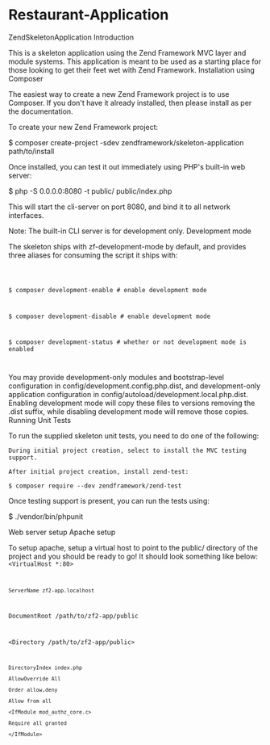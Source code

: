 # Restaurant-Application

ZendSkeletonApplication
Introduction

This is a skeleton application using the Zend Framework MVC layer and module systems. This application is meant to be used as a starting place for those looking to get their feet wet with Zend Framework.
Installation using Composer

The easiest way to create a new Zend Framework project is to use Composer. If you don't have it already installed, then please install as per the documentation.

To create your new Zend Framework project:

$ composer create-project -sdev zendframework/skeleton-application path/to/install

Once installed, you can test it out immediately using PHP's built-in web server:

$ php -S 0.0.0.0:8080 -t public/ public/index.php

This will start the cli-server on port 8080, and bind it to all network interfaces.

Note: The built-in CLI server is for development only.
Development mode

The skeleton ships with zf-development-mode by default, and provides three aliases for consuming the script it ships with:

<code>

$ composer development-enable  # enable development mode 

$ composer development-disable # enable development mode

$ composer development-status  # whether or not development mode is enabled 

</code>

You may provide development-only modules and bootstrap-level configuration in config/development.config.php.dist, and development-only application configuration in config/autoload/development.local.php.dist. Enabling development mode will copy these files to versions removing the .dist suffix, while disabling development mode will remove those copies.
Running Unit Tests

To run the supplied skeleton unit tests, you need to do one of the following:

    During initial project creation, select to install the MVC testing support.

    After initial project creation, install zend-test:

    $ composer require --dev zendframework/zend-test

Once testing support is present, you can run the tests using:

$ ./vendor/bin/phpunit


Web server setup
Apache setup

To setup apache, setup a virtual host to point to the public/ directory of the project and you should be ready to go! It should look something like below:
<code>
<VirtualHost *:80>

    ServerName zf2-app.localhost

DocumentRoot /path/to/zf2-app/public

<Directory /path/to/zf2-app/public>

    DirectoryIndex index.php
    
    AllowOverride All
    
    Order allow,deny
    
    Allow from all
    
    <IfModule mod_authz_core.c>
    
    Require all granted
    
    </IfModule>
    
 </Directory>

</VirtualHost>
</code>
